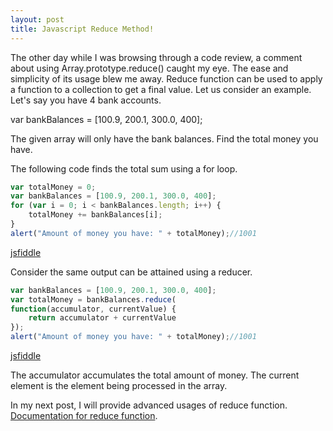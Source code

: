 ```yaml
---
layout: post
title: Javascript Reduce Method!
---
```


The other day while I was browsing through a code review, a comment about using Array.prototype.reduce() caught my eye. The ease and simplicity of its usage blew me away. Reduce function can be used to apply a function to a collection to get a final value. Let us consider an example.
Let's say you have 4 bank accounts.

var bankBalances = [100.9, 200.1, 300.0, 400];

The given array will only have the bank balances. Find the total money you have.

The following code finds the total sum using a for loop.
```javascript
var totalMoney = 0;
var bankBalances = [100.9, 200.1, 300.0, 400];
for (var i = 0; i < bankBalances.length; i++) {
	totalMoney += bankBalances[i];
}
alert("Amount of money you have: " + totalMoney);//1001
```
[jsfiddle](https://jsfiddle.net/karthik1239/gxy9h054/)

Consider the same output can be attained using a reducer.
```javascript
var bankBalances = [100.9, 200.1, 300.0, 400];
var totalMoney = bankBalances.reduce(
function(accumulator, currentValue) {
	return accumulator + currentValue
});
alert("Amount of money you have: " + totalMoney);//1001
```
[jsfiddle](https://jsfiddle.net/karthik1239/u03s1aLr/)

The accumulator accumulates the total amount of money. The current element is the element being processed in the array.

In my next post, I will provide advanced usages of reduce function. [Documentation for reduce function](https://developer.mozilla.org/en-US/docs/Web/JavaScript/Reference/Global_Objects/Array/Reduce).

